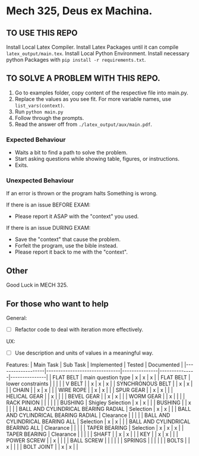 # Mech 325, Deus ex Machina.

## TO USE THIS REPO

Install Local Latex Compiler.
Install Latex Packages until it can compile `latex_output/main.tex`.
Install Local Python Environment.
Install necessary python Packages with `pip install -r requirements.txt`.

## TO SOLVE A PROBLEM WITH THIS REPO.
1. Go to examples folder, copy content of the respective file into main.py.
2. Replace the values as you see fit. For more variable names, use `list_vars(context)`.
3. Run `python main.py`
4. Follow through the prompts.
6. Read the answer off from `./latex_output/aux/main.pdf`.

### Expected Behaviour
- Waits a bit to find a path to solve the problem.
- Start asking questions while showing table, figures, or instructions.
- Exits.

### Unexpected Behaviour
If an error is thrown or the program halts Something is wrong.

If there is an issue BEFORE EXAM:
* Please report it ASAP with the "context" you used.

If there is an issue DURING EXAM:
* Save the "context" that cause the problem.
* Forfeit the program, use the bible instead.
* Please report it back to me with the "context".

## Other
Good Luck in MECH 325.

## For those who want to help
General:
- [ ] Refactor code to deal with iteration more effectively.

UX:
- [ ] Use description and units of values in a meaningful way.

Features:
| Main Task         | Sub Task                      | Implemented   | Tested        | Documented    |
|-------------------|-------------------------------|---------------|---------------|---------------|
| FLAT BELT         | main question type            |  x            |  x            |  x            |
| FLAT BELT         | lower constraints             |               |               |               |
| V BELT            |                               |  x            |  x            |  x            |
| SYNCHRONOUS BELT  |                               |  x            |  x            |               |
| CHAIN             |                               |  x            |  x            |               |
| WIRE ROPE         |                               |  x            |  x            |               |
| SPUR GEAR         |                               |  x            |  x            |               |
| HELICAL GEAR      |                               |  x            |               |               |
| BEVEL GEAR        |                               |  x            |  x            |               |
| WORM GEAR         |                               |  x            |               |               |
| RACK PINION       |                               |               |               |               |
| BUSHING           | Shigley Selection             |  x            |  x            |               |
| BUSHING           |                               |  x            |               |               |
| BALL AND CYLINDRICAL BEARING RADIAL | Selection   |  x            |  x            |               |
| BALL AND CYLINDRICAL BEARING RADIAL | Clearance   |               |               |               |
| BALL AND CYLINDRICAL BEARING ALL | Selection      |  x            |  x            |               |
| BALL AND CYLINDRICAL BEARING ALL | Clearance      |               |               |               |
| TAPER BEARING     | Selection                     |  x            |  x            |  x            |
| TAPER BEARING     | Clearance                     |               |               |               |
| SHAFT             |                               |  x            |  x            |               |
| KEY               |                               |  x            |  x            |               |
| POWER SCREW       |                               |  x            |               |               |
| BALL SCREW        |                               |               |               |               |
| SPRINGS           |                               |               |               |               |
| BOLTS             |                               |  x            |               |               |
| BOLT JOINT        |                               |  x            |  x            |               |

